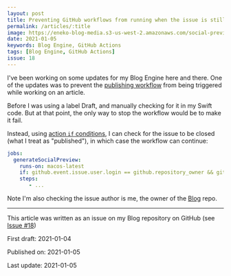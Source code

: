 ```yaml
---
layout: post
title: Preventing GitHub workflows from running when the issue is still open
permalink: /articles/:title
image: https://eneko-blog-media.s3-us-west-2.amazonaws.com/social-preview/issue-18.png
date: 2021-01-05
keywords: Blog Engine, GitHub Actions
tags: [Blog Engine, GitHub Actions]
issue: 18
---
```


I've been working on some updates for my Blog Engine here and there. One of the updates was to prevent the [publishing workflow](https://github.com/eneko/Blog/blob/main/.github/workflows/issue.yml) from being triggered while working on an article. 

Before I was using a label Draft, and manually checking for it in my Swift code. But at that point, the only way to stop the workflow would be to make it fail.

Instead, using [action `if` conditions](https://docs.github.com/en/free-pro-team@latest/actions/reference/context-and-expression-syntax-for-github-actions#about-contexts-and-expressions), I can check for the issue to be closed (what I treat as "published"), in which case the workflow can continue:

```yaml
jobs:
  generateSocialPreview:
    runs-on: macos-latest
    if: github.event.issue.user.login == github.repository_owner && github.event.issue.state == 'closed'
    steps:
       - ...
```

Note I'm also checking the issue author is me, the owner of the [Blog](https://github.com/eneko/Blog) repo.


---

<div class="post-closure">
    <p>This article was written as an issue on my Blog repository on GitHub (see <a target="_blank" href="https://github.com/eneko/Blog/issues/18">Issue #18</a>)</p>
    <p>First draft: 2021-01-04</p>
    <p>Published on: 2021-01-05</p>
    <p>Last update: 2021-01-05</p>
</div>